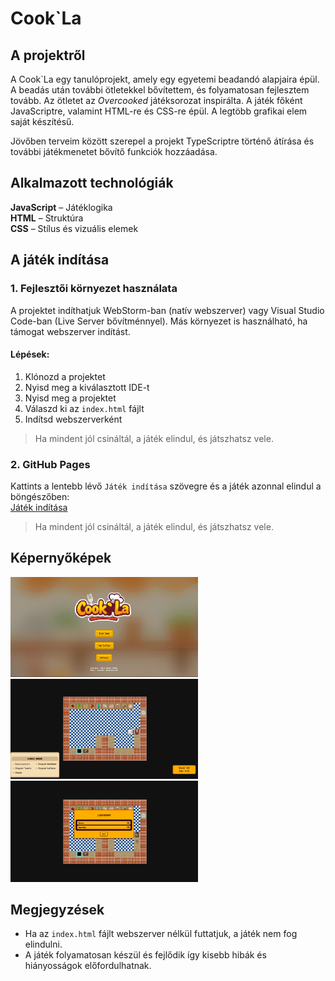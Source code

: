 # Cook`La

## A projektről
A Cook`La egy tanulóprojekt, amely egy egyetemi beadandó alapjaira épül. A beadás után további ötletekkel bővítettem, és folyamatosan fejlesztem tovább. Az ötletet az *Overcooked* játéksorozat inspirálta. A játék főként JavaScriptre, valamint HTML-re és CSS-re épül. A legtöbb grafikai elem saját készítésű.  

Jövőben terveim között szerepel a projekt TypeScriptre történő átírása és további játékmenetet bővítő funkciók hozzáadása.

## Alkalmazott technológiák

**JavaScript** – Játéklogika  
**HTML** – Struktúra  
**CSS** – Stílus és vizuális elemek  

## A játék indítása

### 1. Fejlesztői környezet használata
A projektet indíthatjuk WebStorm-ban (natív webszerver) vagy Visual Studio Code-ban (Live Server bővítménnyel). 
Más környezet is használható, ha támogat webszerver indítást. 

#### Lépések:
1. Klónozd a projektet
2. Nyisd meg a kiválasztott IDE-t
3. Nyisd meg a projektet
4. Válaszd ki az `index.html` fájlt
5. Indítsd webszerverként

> Ha mindent jól csináltál, a játék elindul, és játszhatsz vele.

### 2. GitHub Pages
Kattints a lentebb lévő `Játék indítása` szövegre és a játék azonnal elindul a böngészőben:  
[Játék indítása](https://bakosalbert.github.io/Cook-La/)

> Ha mindent jól csináltál, a játék elindul, és játszhatsz vele.

## Képernyőképek
<p float=left>
  <img src="assets/Screenshots/Menu.png" width="300" />
  <img src="assets/Screenshots/Gameplay.png" width="300" />
  <img src="assets/Screenshots/Leaderboard.png" width="300" />
</p>

## Megjegyzések
- Ha az `index.html` fájlt webszerver nélkül futtatjuk, a játék nem fog elindulni. <br>
- A játék folyamatosan készül és fejlődik így kisebb hibák és hiányosságok előfordulhatnak.
